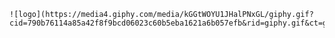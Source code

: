  	![logo](https://media4.giphy.com/media/kGGtWOYU1JHalPNxGL/giphy.gif?cid=790b76114a85a42f8f9bcd06023c60b5eba1621a6b057efb&rid=giphy.gif&ct=g)
